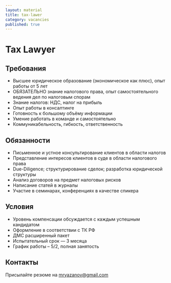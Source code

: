 ```yaml
---
layout: material
title: tax-lawer
category: vacancies
published: true
---
```

# Tax Lawyer

## Требования

- Высшее юридическое образование (экономическое как плюс), опыт работы от 5 лет
- ОБЯЗАТЕЛЬНО знание налогового права, опыт самостоятельного ведения дел по налоговым спорам
- Знание налогов: НДС, налог на прибыль
- Опыт работы в консалтинге
- Готовность к большому объёму информации
- Умение работать в команде и самостоятельно
- Коммуникабельность, гибкость, ответственность

## Обязанности

- Письменное и устное консультирование клиентов в области налогов
- Представление интересов клиентов в суде в области налогового права
- Due-Diligence; структурирование сделок; разработка юридической структуры
- Анализ договоров на предмет налоговых рисков
- Написание статей в журналы
- Участие в семинарах, конференциях в качестве спикера

## Условия

- Уровень компенсации обсуждается с каждым успешным кандидатом
- Оформление в соответствии с ТК РФ
- ДМС расширенный пакет
- Испытательный срок — 3 месяца
- График работы – 5/2, полная занятость

## Контакты
Присылайте резюме на mryazanov@gmail.com
